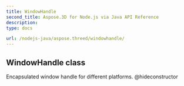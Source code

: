 ```yaml
---
title: WindowHandle 
second_title: Aspose.3D for Node.js via Java API Reference
description: 
type: docs

url: /nodejs-java/aspose.threed/windowhandle/
---
```

## WindowHandle class

  Encapsulated window handle for different platforms.  @hideconstructor


